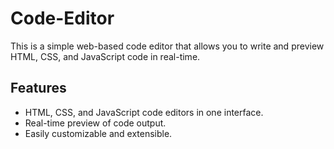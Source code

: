 # Code-Editor
This is a simple web-based code editor that allows you to write and preview HTML, CSS, and JavaScript code in real-time.

## Features

- HTML, CSS, and JavaScript code editors in one interface.
- Real-time preview of code output.
- Easily customizable and extensible.
